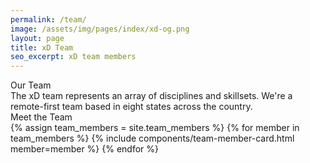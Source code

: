 ```yaml
---
permalink: /team/
image: /assets/img/pages/index/xd-og.png
layout: page
title: xD Team
seo_excerpt: xD team members
---
```

<div class="page-bios">
  <div class="grid-container">
    <div class="grid-row">
      <div class="tablet:grid-col-5">
        <section class="mission">
          <div class="grid-container">
            <div class="breadcrumb">Our Team</div>
            <div>The xD team represents an array of disciplines and skillsets. We're a remote-first team based in eight states across the country.</div>
          </div>
        </section>
      </div>
      <div class="tablet:grid-col-7 margin-1 margin-left-neg-1 tablet:margin-0">
        <section>
          <div id="team-map"></div>
        </section>
      </div>
  </div>

  <section class="bios-content">
    <div class="grid-container">
      <div class="breadcrumb">Meet the Team</div>
      <div class="grid-row grid-gap-lg">
        {% assign team_members = site.team_members %}
        {% for member in team_members %}
          {% include components/team-member-card.html member=member %}
        {% endfor %}
      </div>
    </div>
  </section>
</div>

<script src="https://d3js.org/d3-selection.v1.min.js"></script>
<script src="https://d3js.org/d3-array.v1.min.js"></script>
<script src="https://d3js.org/d3-geo.v1.min.js"></script>
<script src="https://unpkg.com/topojson@3.0.2/dist/topojson.min.js"></script>
<script src="{{ site.baseurl }}/helpers/albersUsaPr.js"></script>
<script src="{{ site.baseurl }}/helpers/states.js"></script>
<script>
  const feature = topojson.feature(states, states.objects.states_20m_2017);
  const projection = d3.geoAlbersUsaPr();
  const path = d3.geoPath().projection(projection);
  const container = d3.select("#team-map");
  const aspect_ratio = 0.582;
  let width;
  let height;
  const svg = container.append("svg");
  const stateIds = ["CA", "MD", "MA", "MO", "NY", "PA", "VA", "WA"]

  const paths_states = svg.selectAll(".state")
      .data(feature.features)
    .enter().append("path")
      .attr("class", "state")
      .attr('class', function(d) {
          return stateIds.includes(d.properties["STUSPS"]) ? "team-state" : "state";
      });

  draw();

  window.addEventListener("resize", draw);

  function draw(){
    width = container.node().getBoundingClientRect().width;
    height = width * aspect_ratio > window.innerHeight ? window.innerHeight : width * aspect_ratio;
    svg
        .attr("width", width)
        .attr("height", height);
    fitSize([width, height], feature);
    paths_states.attr("d", path);

    d3.select
  }

  function fitSize(size, object){
    const width = size[0];
    const height = size[1];

    projection
        .scale(1)
        .translate([0, 0]);

    const b = path.bounds(object);
    const s = 1 / Math.max((b[1][0] - b[0][0]) / width, (b[1][1] - b[0][1]) / height);
    const t = [(width - s * (b[1][0] + b[0][0])) / 2, (height - s * (b[1][1] + b[0][1])) / 2];

    projection
        .scale(s)
        .translate(t);
  }
</script>
